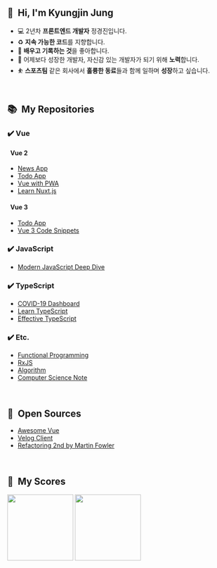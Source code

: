 ## 👋 &nbsp;Hi, I'm Kyungjin Jung
- 💻 2년차 **프론트엔드 개발자** 정경진입니다.
- ♻️ **지속 가능한 코드**를 지향합니다.
- 📝 **배우고 기록하는 것**을 좋아합니다.
- 💪 어제보다 성장한 개발자, 자신감 있는 개발자가 되기 위해 **노력**합니다.
- ⛹️ **스포츠팀** 같은 회사에서 **훌륭한 동료**들과 함께 일하며 **성장**하고 싶습니다.

<br>

## 📚 &nbsp;My Repositories
### ✔️ Vue
#### &nbsp; Vue 2
  - [News App](https://github.com/okyungjin/vue2-news#about-project)
  - [Todo App](https://github.com/okyungjin/vue2-todo)
  - [Vue with PWA](https://github.com/okyungjin/vue-with-pwa)
  - [Learn Nuxt.js](https://github.com/okyungjin/learn-nuxt-js)

#### &nbsp; Vue 3
  - [Todo App](https://github.com/okyungjin/vue3-todo)
  - [Vue 3 Code Snippets](https://github.com/okyungjin/vue3-code-snippets)
  
### ✔️ JavaScript
- [Modern JavaScript Deep Dive](https://github.com/okyungjin/modern-javascript-deep-dive)

### ✔️ TypeScript
- [COVID-19 Dashboard](https://github.com/okyungjin/COVID-19-dashboard)
- [Learn TypeScript](https://github.com/okyungjin/learn-typescript)
- [Effective TypeScript](https://github.com/okyungjin/effecitve-typescript)

### ✔️ Etc.
- [Functional Programming](https://github.com/okyungjin/functional-programming)
- [RxJS](https://github.com/okyungjin/learn-RxJS)
- [Algorithm](https://github.com/okyungjin/ALGORITHM)
- [Computer Science Note](https://github.com/okyungjin/computer-science-note)

<br>

## 🧐 &nbsp;Open Sources
- [Awesome Vue](https://github.com/okyungjin/awesome-vue)
- [Velog Client](https://github.com/okyungjin/velog-client)
- [Refactoring 2nd by Martin Fowler](https://github.com/okyungjin/martin-fowler-refactoring-2nd)

<br>

## 🏅 &nbsp;My Scores

<img src="https://github-readme-stats.vercel.app/api?username=okyungjin&show_icons=true&theme=vue" height=150 /> <img src="https://github-readme-stats.vercel.app/api/top-langs/?username=okyungjin&layout=compact&theme=vue" height=150 /> 
